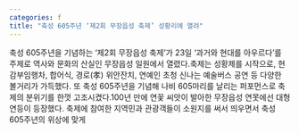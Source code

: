 ```yaml
---
categories: f
title: "축성 605주년 ‘제2회 무장읍성 축제’ 성황리에 열려"
---
```

축성 605주년을 기념하는 ‘제2회 무장읍성 축제’가 23일 ‘과거와 현대를 아우르다’를 주제로 역사와 문화의 산실인 무장읍성 일원에서 열렸다.축제는 성황제를 시작으로, 현감부임행차, 합어식, 경로(孝) 위안잔치, 연예인 초청 신나는 예술버스 공연 등 다양한 볼거리가 가득했다. 또 축성 605주년을 기념해 나비 605마리를 날리는 퍼포먼스로 축제의 분위기를 한껏 고조시켰다.100년 만에 연꽃 씨앗이 발아한 무장읍성 연못에선 대형 연등이 등장했다. 축제에 참여한 지역민과 관광객들이 소원지를 써서 띄우면서 축성 605주년의 위상에 맞게